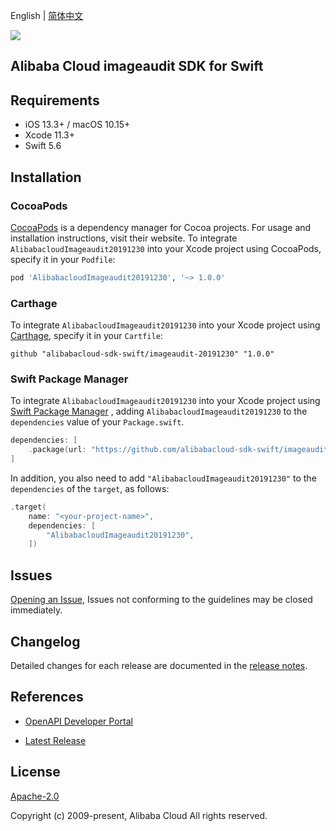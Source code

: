 English | [简体中文](README-CN.md)

![](https://aliyunsdk-pages.alicdn.com/icons/AlibabaCloud.svg)

## Alibaba Cloud imageaudit SDK for Swift

## Requirements

- iOS 13.3+ / macOS 10.15+
- Xcode 11.3+
- Swift 5.6

## Installation

### CocoaPods

[CocoaPods](https://cocoapods.org) is a dependency manager for Cocoa projects. For usage and installation instructions, visit their website. To integrate `AlibabacloudImageaudit20191230` into your Xcode project using CocoaPods, specify it in your `Podfile`:

```ruby
pod 'AlibabacloudImageaudit20191230', '~> 1.0.0'
```

### Carthage

To integrate `AlibabacloudImageaudit20191230` into your Xcode project using [Carthage](https://github.com/Carthage/Carthage), specify it in your `Cartfile`:

```ogdl
github "alibabacloud-sdk-swift/imageaudit-20191230" "1.0.0"
```

### Swift Package Manager

To integrate `AlibabacloudImageaudit20191230` into your Xcode project using [Swift Package Manager](https://swift.org/package-manager/) , adding `AlibabacloudImageaudit20191230` to the `dependencies` value of your `Package.swift`.

```swift
dependencies: [
    .package(url: "https://github.com/alibabacloud-sdk-swift/imageaudit-20191230.git", from: "1.0.0")
]
```

In addition, you also need to add `"AlibabacloudImageaudit20191230"` to the `dependencies` of the `target`, as follows:

```swift
.target(
    name: "<your-project-name>",
    dependencies: [
        "AlibabacloudImageaudit20191230",
    ])
```

## Issues

[Opening an Issue](https://github.com/alibabacloud-sdk-swift/imageaudit-20191230/issues/new), Issues not conforming to the guidelines may be closed immediately.

## Changelog

Detailed changes for each release are documented in the [release notes](./ChangeLog.txt).

## References

* [OpenAPI Developer Portal](https://next.api.alibabacloud.com/home)
- [Latest Release](https://github.com/alibabacloud-sdk-swift/imageaudit-20191230)

## License

[Apache-2.0](http://www.apache.org/licenses/LICENSE-2.0)

Copyright (c) 2009-present, Alibaba Cloud All rights reserved.
